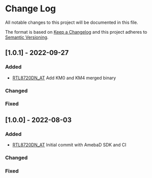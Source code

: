 # Change Log
All notable changes to this project will be documented in this file.
 
The format is based on [Keep a Changelog](http://keepachangelog.com/)
and this project adheres to [Semantic Versioning](http://semver.org/).
 
## [1.0.1] - 2022-09-27

### Added

- [RTL8720DN_AT](https://github.com/RomainPelletant/RTL8720DN_AT)
  Add KM0 and KM4 merged binary

### Changed
 
### Fixed
 
## [1.0.0] - 2022-08-03
 
### Added

- [RTL8720DN_AT](https://github.com/RomainPelletant/RTL8720DN_AT)
  Initial commit with AmebaD SDK and CI
   
### Changed
 
### Fixed
 
